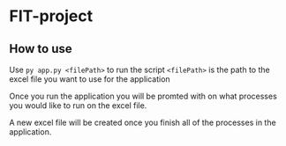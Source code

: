 # FIT-project

## How to use
Use `py app.py <filePath>` to run the script
`<filePath>` is the path to the excel file you want to use for the application

Once you run the application you will be promted with on what processes you would like to run on the excel file.

A new excel file will be created once you finish all of the processes in the application.
